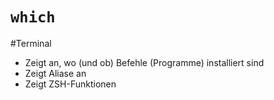 # `which`

#Terminal

- Zeigt an, wo (und ob) Befehle (Programme) installiert sind
- Zeigt Aliase an
- Zeigt ZSH-Funktionen
